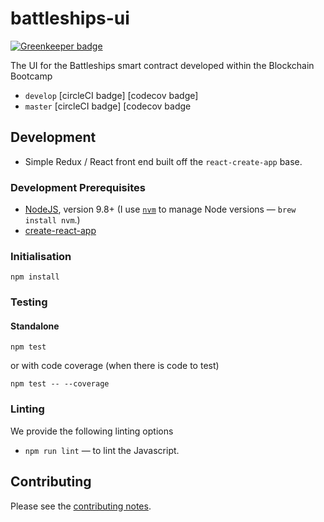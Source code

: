 # battleships-ui

[![Greenkeeper badge](https://badges.greenkeeper.io/industrieco/battleships-ui.svg)](https://greenkeeper.io/)

The UI for the Battleships smart contract developed within the Blockchain Bootcamp

* `develop` [circleCI badge] [codecov badge]
* `master` [circleCI badge] [codecov badge

## Development

* Simple Redux / React front end built off the `react-create-app` base.

### Development Prerequisites

* [NodeJS](htps://nodejs.org), version 9.8+ (I use [`nvm`](https://github.com/creationix/nvm) to manage Node versions — `brew install nvm`.)
* [create-react-app](https://github.com/facebook/create-react-app)

### Initialisation

    npm install

### Testing

#### Standalone

    npm test

or with code coverage (when there is code to test)

    npm test -- --coverage

### Linting

We provide the following linting options

* `npm run lint` — to lint the Javascript.

## Contributing

Please see the [contributing notes](CONTRIBUTING.md).
